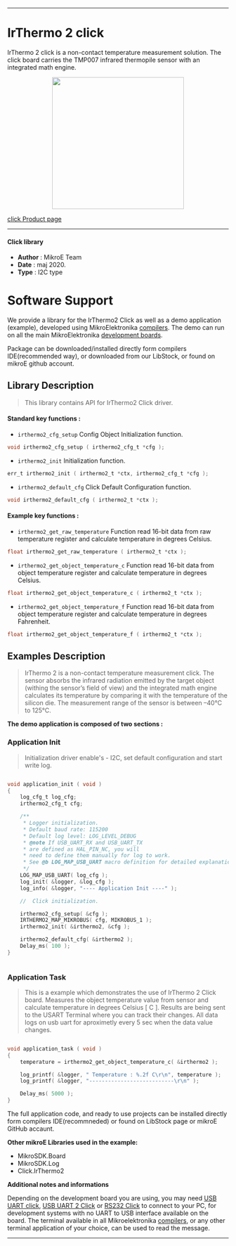 
---
# IrThermo 2 click

IrThermo 2 click is a non-contact temperature measurement solution. The click board carries the TMP007 infrared thermopile sensor with an integrated math engine.

<p align="center">
  <img src="https://download.mikroe.com/images/click_for_ide/irthermo2_click.png" height=300px>
</p>


[click Product page](https://www.mikroe.com/irthermo-2-click)

---


#### Click library 

- **Author**        : MikroE Team
- **Date**          : maj 2020.
- **Type**          : I2C type


# Software Support

We provide a library for the IrThermo2 Click 
as well as a demo application (example), developed using MikroElektronika 
[compilers](https://shop.mikroe.com/compilers). 
The demo can run on all the main MikroElektronika [development boards](https://shop.mikroe.com/development-boards).

Package can be downloaded/installed directly form compilers IDE(recommended way), or downloaded from our LibStock, or found on mikroE github account. 

## Library Description

> This library contains API for IrThermo2 Click driver.

#### Standard key functions :

- `irthermo2_cfg_setup` Config Object Initialization function.
```c
void irthermo2_cfg_setup ( irthermo2_cfg_t *cfg ); 
```

- `irthermo2_init` Initialization function.
```c
err_t irthermo2_init ( irthermo2_t *ctx, irthermo2_cfg_t *cfg );
```
- `irthermo2_default_cfg` Click Default Configuration function.
``` c
void irthermo2_default_cfg ( irthermo2_t *ctx );
```

#### Example key functions :

- `irthermo2_get_raw_temperature` Function read 16-bit data from raw temperature register and calculate temperature in degrees Celsius.
```c
float irthermo2_get_raw_temperature ( irthermo2_t *ctx );
```

- `irthermo2_get_object_temperature_c` Function read 16-bit data from object temperature register and calculate temperature in degrees Celsius.
```c
float irthermo2_get_object_temperature_c ( irthermo2_t *ctx );
```

- `irthermo2_get_object_temperature_f` Function read 16-bit data from object temperature register and calculate temperature in degrees Fahrenheit.
```c
float irthermo2_get_object_temperature_f ( irthermo2_t *ctx );
```

## Examples Description

> IrThermo 2 is a non-contact temperature measurement click. The sensor absorbs the infrared 
> radiation emitted by the target object (withing the sensor’s field of view) and 
> the integrated math engine calculates its temperature by comparing it with the temperature 
> of the silicon die. The measurement range of the sensor is between –40°C to 125°C.

**The demo application is composed of two sections :**

### Application Init 

> Initialization driver enable's - I2C, set default configuration and start write log.

```c

void application_init ( void )
{
    log_cfg_t log_cfg;
    irthermo2_cfg_t cfg;

    /** 
     * Logger initialization.
     * Default baud rate: 115200
     * Default log level: LOG_LEVEL_DEBUG
     * @note If USB_UART_RX and USB_UART_TX 
     * are defined as HAL_PIN_NC, you will 
     * need to define them manually for log to work. 
     * See @b LOG_MAP_USB_UART macro definition for detailed explanation.
     */
    LOG_MAP_USB_UART( log_cfg );
    log_init( &logger, &log_cfg );
    log_info( &logger, "---- Application Init ----" );

    //  Click initialization.

    irthermo2_cfg_setup( &cfg );
    IRTHERMO2_MAP_MIKROBUS( cfg, MIKROBUS_1 );
    irthermo2_init( &irthermo2, &cfg );

    irthermo2_default_cfg( &irthermo2 );
    Delay_ms( 100 );
}
  
```

### Application Task

> This is a example which demonstrates the use of IrThermo 2 Click board.
> Measures the object temperature value from sensor and calculate temperature in degrees Celsius [ C ].
> Results are being sent to the USART Terminal where you can track their changes.
> All data logs on usb uart for aproximetly every 5 sec when the data value changes.

```c

void application_task ( void )
{
    temperature = irthermo2_get_object_temperature_c( &irthermo2 );

    log_printf( &logger, " Temperature : %.2f C\r\n", temperature );
    log_printf( &logger, "---------------------------\r\n" );

    Delay_ms( 5000 );
} 

```

The full application code, and ready to use projects can be  installed directly form compilers IDE(recommneded) or found on LibStock page or mikroE GitHub accaunt.

**Other mikroE Libraries used in the example:** 

- MikroSDK.Board
- MikroSDK.Log
- Click.IrThermo2

**Additional notes and informations**

Depending on the development board you are using, you may need 
[USB UART click](https://shop.mikroe.com/usb-uart-click), 
[USB UART 2 Click](https://shop.mikroe.com/usb-uart-2-click) or 
[RS232 Click](https://shop.mikroe.com/rs232-click) to connect to your PC, for 
development systems with no UART to USB interface available on the board. The 
terminal available in all Mikroelektronika 
[compilers](https://shop.mikroe.com/compilers), or any other terminal application 
of your choice, can be used to read the message.



---
